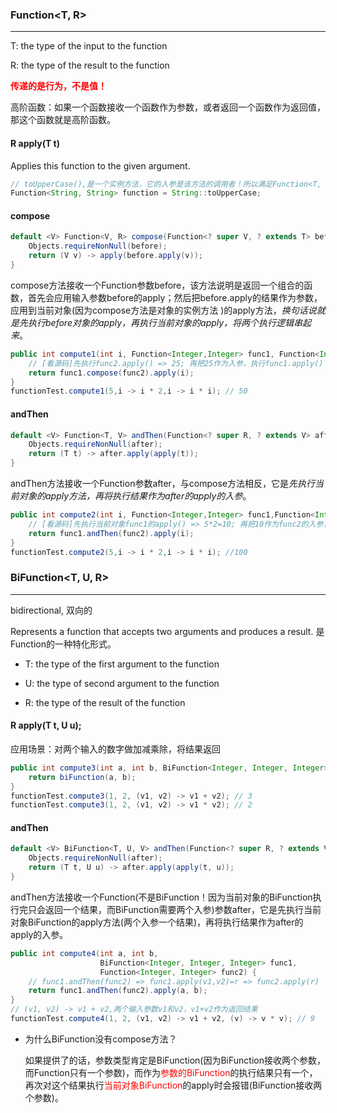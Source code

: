 ### Function<T, R>

---

T: the type of the input to the function

R: the type of the result to the function

<font color=red>**传递的是行为，不是值！**</font>

高阶函数：如果一个函数接收一个函数作为参数，或者返回一个函数作为返回值，那这个函数就是高阶函数。

#### R apply(T t)

Applies this function to the given argument.

```java
// toUpperCase(),是一个实例方法，它的入参是该方法的调用者！所以满足Function<T, R>
Function<String, String> function = String::toUpperCase;
```

#### compose

```java
default <V> Function<V, R> compose(Function<? super V, ? extends T> before) {
    Objects.requireNonNull(before);
    return (V v) -> apply(before.apply(v));
}
```

compose方法接收一个Function参数before，该方法说明是返回一个组合的函数，首先会应用输入参数before的apply；然后把before.apply的结果作为参数，应用到当前对象(因为compose方法是对象的实例方法 )的apply方法，*换句话说就是先执行before对象的apply，再执行当前对象的apply，将两个执行逻辑串起来*。

```JAVA
public int compute1(int i, Function<Integer,Integer> func1, Function<Integer,Integer> func2){
    // [看源码]先执行func2.apply() => 25; 再把25作为入参，执行func1.apply() => 25*2=50
    return func1.compose(func2).apply(i);
}
functionTest.compute1(5,i -> i * 2,i -> i * i); // 50
```

#### andThen

```java
default <V> Function<T, V> andThen(Function<? super R, ? extends V> after) {
    Objects.requireNonNull(after);
    return (T t) -> after.apply(apply(t));
}
```

andThen方法接收一个Function参数after，与compose方法相反，它是*先执行当前对象的apply方法，再将执行结果作为after的apply的入参*。

```java
public int compute2(int i, Function<Integer,Integer> func1,Function<Integer,Integer> func2){
    // [看源码]先执行当前对象func1的apply() => 5*2=10; 再把10作为func2的入参，执行func2.apply() => 10*10=100
    return func1.andThen(func2).apply(i);
}
functionTest.compute2(5,i -> i * 2,i -> i * i); //100
```



### BiFunction<T, U, R>

---

bidirectional, 双向的

Represents a function that accepts two arguments and produces a result. 是Function的一种特化形式。

* T: the type of the first argument to the function

* U: the type of second argument to the function

* R: the type of the result of the function

#### R apply(T t, U u);

应用场景：对两个输入的数字做加减乘除，将结果返回

```java
public int compute3(int a, int b, BiFunction<Integer, Integer, Integer> biFunction) {
    return biFunction(a, b);
}
functionTest.compute3(1, 2, (v1, v2) -> v1 + v2); // 3
functionTest.compute3(1, 2, (v1, v2) -> v1 * v2); // 2
```

#### andThen

```java
default <V> BiFunction<T, U, V> andThen(Function<? super R, ? extends V> after) {
    Objects.requireNonNull(after);
    return (T t, U u) -> after.apply(apply(t, u));
}
```

andThen方法接收一个Function(不是BiFunction！因为当前对象的BiFunction执行完只会返回一个结果，而BiFunction需要两个入参)参数after，它是先执行当前对象BiFunction的apply方法(两个入参一个结果)，再将执行结果作为after的apply的入参。

```java
public int compute4(int a, int b, 
                    BiFunction<Integer, Integer, Integer> func1, 
                    Function<Integer, Integer> func2) {
    // func1.andThen(func2) => func1.apply(v1,v2)=r => func2.apply(r)
    return func1.andThen(func2).apply(a, b);
}
// (v1, v2) -> v1 + v2,两个输入参数v1和v2，v1+v2作为返回结果
functionTest.compute4(1, 2, (v1, v2) -> v1 + v2, (v) -> v * v); // 9
```

- 为什么BiFunction没有compose方法？

  如果提供了的话，参数类型肯定是BiFunction(因为BiFunction接收两个参数，而Function只有一个参数)，而作为<font color=red>参数的BiFunction</font>的执行结果只有一个，再次对这个结果执行<font color=red>当前对象BiFunction</font>的apply时会报错(BiFunction接收两个参数)。
